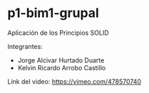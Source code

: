# p1-bim1-grupal

Aplicación de los Principios SOLID

Integrantes:
- Jorge Alcivar Hurtado Duarte
- Kelvin Ricardo Arrobo Castillo

Link del video: https://vimeo.com/478570740
